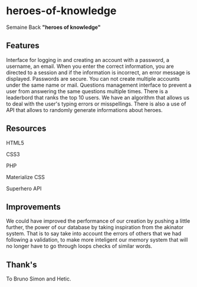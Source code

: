 # heroes-of-knowledge

Semaine Back **"heroes of knowledge"**

## Features

Interface for logging in and creating an account with a password, a username, an email.
When you enter the correct information, you are directed to a session and if the information is incorrect, an error message is displayed.
Passwords are secure.
You can not create multiple accounts under the same name or mail.
Questions management interface to prevent a user from answering the same questions multiple times.
There is a leaderbord that ranks the top 10 users.
We have an algorithm that allows us to deal with the user's typing errors or misspellings.
There is also a use of API that allows to randomly generate informations about heroes.

## Resources

HTML5

CSS3

PHP

Materialize CSS

Superhero API

## Improvements

We could have improved the performance of our creation by pushing a little further, the power of our database by taking inspiration from the akinator system. That is to say take into account the errors of others that we had following a validation, to make more inteligent our memory system that will no longer have to go through loops checks of similar words.


## Thank's

To Bruno Simon and Hetic.
